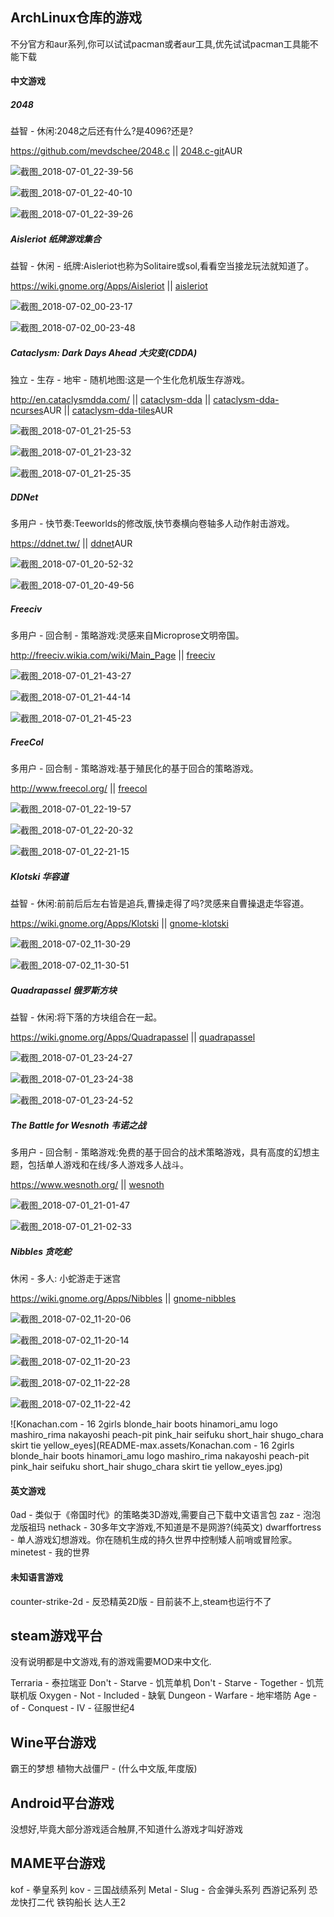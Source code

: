 ## ArchLinux仓库的游戏

不分官方和aur系列,你可以试试pacman或者aur工具,优先试试pacman工具能不能下载

#### 中文游戏



##### 2048

益智 - 休闲:2048之后还有什么?是4096?还是?

https://github.com/mevdschee/2048.c || [2048.c-git](https://aur.archlinux.org/packages/2048.c-git/)AUR

![截图_2018-07-01_22-39-56](README-max.assets/截图_2018-07-01_22-39-56.png)

![截图_2018-07-01_22-40-10](README-max.assets/截图_2018-07-01_22-40-10.png)

![截图_2018-07-01_22-39-26](README-max.assets/截图_2018-07-01_22-39-26.png)



##### Aisleriot	纸牌游戏集合

益智 - 休闲 - 纸牌:Aisleriot也称为Solitaire或sol,看看空当接龙玩法就知道了。

https://wiki.gnome.org/Apps/Aisleriot || [aisleriot](https://www.archlinux.org/packages/extra/x86_64/aisleriot/)

![截图_2018-07-02_00-23-17](README-max.assets/截图_2018-07-02_00-23-17.png)

![截图_2018-07-02_00-23-48](README-max.assets/截图_2018-07-02_00-23-48.png)



##### Cataclysm: Dark Days Ahead	大灾变(CDDA)

独立 - 生存 - 地牢 - 随机地图:这是一个生化危机版生存游戏。

<http://en.cataclysmdda.com/> || [cataclysm-dda](https://www.archlinux.org/packages/community/x86_64/cataclysm-dda/) || [cataclysm-dda-ncurses](https://aur.archlinux.org/packages/cataclysm-dda-ncurses/)AUR || [cataclysm-dda-tiles](https://aur.archlinux.org/packages/cataclysm-dda-tiles/)AUR

![截图_2018-07-01_21-25-53](README-max.assets/截图_2018-07-01_21-25-53.png)

![截图_2018-07-01_21-23-32](README-max.assets/截图_2018-07-01_21-23-32.png)

![截图_2018-07-01_21-25-35](README-max.assets/截图_2018-07-01_21-25-35.png)



##### DDNet

多用户 - 快节奏:Teeworlds的修改版,快节奏横向卷轴多人动作射击游戏。

<https://ddnet.tw/> || [ddnet](https://aur.archlinux.org/packages/ddnet/)AUR

![截图_2018-07-01_20-52-32](README-max.assets/截图_2018-07-01_20-52-32.png)

![截图_2018-07-01_20-49-56](README-max.assets/截图_2018-07-01_20-49-56.png)



##### Freeciv

多用户 - 回合制 - 策略游戏:灵感来自Microprose文明帝国。

<http://freeciv.wikia.com/wiki/Main_Page> || [freeciv](https://www.archlinux.org/packages/extra/x86_64/freeciv/)

![截图_2018-07-01_21-43-27](README-max.assets/截图_2018-07-01_21-43-27.png)

![截图_2018-07-01_21-44-14](README-max.assets/截图_2018-07-01_21-44-14.png)

![截图_2018-07-01_21-45-23](README-max.assets/截图_2018-07-01_21-45-23.png)



##### FreeCol	

多用户 - 回合制 - 策略游戏:基于殖民化的基于回合的策略游戏。

<http://www.freecol.org/> || [freecol](https://www.archlinux.org/packages/community/any/freecol/)

![截图_2018-07-01_22-19-57](README-max.assets/截图_2018-07-01_22-19-57.png)

![截图_2018-07-01_22-20-32](README-max.assets/截图_2018-07-01_22-20-32.png)

![截图_2018-07-01_22-21-15](README-max.assets/截图_2018-07-01_22-21-15.png)



##### Klotski	华容道

益智 - 休闲:前前后后左右皆是追兵,曹操走得了吗?灵感来自曹操退走华容道。

https://wiki.gnome.org/Apps/Klotski || [gnome-klotski](https://www.archlinux.org/packages/extra/x86_64/gnome-klotski/)

![截图_2018-07-02_11-30-29](README-max.assets/截图_2018-07-02_11-30-29.png)

![截图_2018-07-02_11-30-51](README-max.assets/截图_2018-07-02_11-30-51.png)



##### Quadrapassel	俄罗斯方块

益智 - 休闲:将下落的方块组合在一起。

https://wiki.gnome.org/Apps/Quadrapassel || [quadrapassel](https://www.archlinux.org/packages/extra/x86_64/quadrapassel/)

![截图_2018-07-01_23-24-27](README-max.assets/截图_2018-07-01_23-24-27.png)

![截图_2018-07-01_23-24-38](README-max.assets/截图_2018-07-01_23-24-38.png)

![截图_2018-07-01_23-24-52](README-max.assets/截图_2018-07-01_23-24-52.png)



##### The Battle for Wesnoth	韦诺之战

多用户 - 回合制 - 策略游戏:免费的基于回合的战术策略游戏，具有高度的幻想主题，包括单人游戏和在线/多人游戏多人战斗。

<https://www.wesnoth.org/> || [wesnoth](https://www.archlinux.org/packages/community/x86_64/wesnoth/)

![截图_2018-07-01_21-01-47](README-max.assets/截图_2018-07-01_21-01-47.png)

![截图_2018-07-01_21-02-33](README-max.assets/截图_2018-07-01_21-02-33.png)



##### Nibbles	贪吃蛇

休闲 - 多人: 小蛇游走于迷宫

https://wiki.gnome.org/Apps/Nibbles || [gnome-nibbles](https://www.archlinux.org/packages/extra/x86_64/gnome-nibbles/)

![截图_2018-07-02_11-20-06](README-max.assets/截图_2018-07-02_11-20-06.png)

![截图_2018-07-02_11-20-14](README-max.assets/截图_2018-07-02_11-20-14.png)

![截图_2018-07-02_11-20-23](README-max.assets/截图_2018-07-02_11-20-23.png)

![截图_2018-07-02_11-22-28](README-max.assets/截图_2018-07-02_11-22-28.png)

![截图_2018-07-02_11-22-42](README-max.assets/截图_2018-07-02_11-22-42.png)









![Konachan.com - 16 2girls blonde_hair boots hinamori_amu logo mashiro_rima nakayoshi peach-pit pink_hair seifuku short_hair shugo_chara skirt tie yellow_eyes](README-max.assets/Konachan.com - 16 2girls blonde_hair boots hinamori_amu logo mashiro_rima nakayoshi peach-pit pink_hair seifuku short_hair shugo_chara skirt tie yellow_eyes.jpg)












#### 英文游戏

 

0ad - 类似于《帝国时代》的策略类3D游戏,需要自己下载中文语言包
	zaz - 泡泡龙版祖玛
	nethack - 30多年文字游戏,不知道是不是网游?(纯英文)
	dwarffortress - 单人游戏幻想游戏。你在随机生成的持久世界中控制矮人前哨或冒险家。
	minetest - 我的世界





#### 未知语言游戏


counter-strike-2d - 反恐精英2D版 - 目前装不上,steam也运行不了



## steam游戏平台

没有说明都是中文游戏,有的游戏需要MOD来中文化.


Terraria - 泰拉瑞亚
Don't - Starve - 饥荒单机
Don't - Starve - Together - 饥荒联机版
Oxygen - Not - Included - 缺氧
Dungeon - Warfare - 地牢塔防
Age - of - Conquest - IV - 征服世纪4





## Wine平台游戏


霸王的梦想
植物大战僵尸 - (什么中文版,年度版)



## Android平台游戏

没想好,毕竟大部分游戏适合触屏,不知道什么游戏才叫好游戏





## MAME平台游戏


kof - 拳皇系列
kov - 三国战绩系列
Metal - Slug - 合金弹头系列
西游记系列
恐龙快打二代
铁钩船长
达人王2


